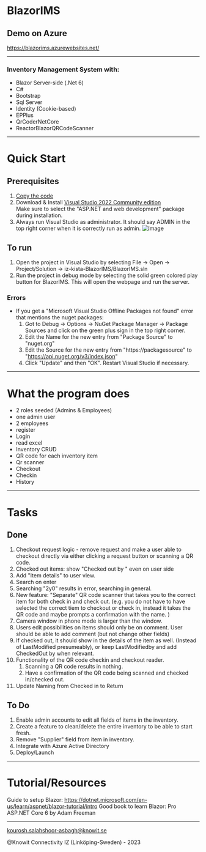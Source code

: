 # BlazorIMS

## Demo on Azure
https://blazorims.azurewebsites.net/

---
### Inventory Management System with:
* Blazor Server-side (.Net 6)
* C#
* Bootstrap
* Sql Server
* Identity (Cookie-based)
* EPPlus
* QrCoderNetCore
* ReactorBlazorQRCodeScanner

---

# Quick Start  
## Prerequisites  
1. [Copy the code](https://github.com/KnowitIZ/BlazorIMS/archive/refs/heads/master.zip)
1. Download & Install [Visual Studio 2022 Community edition](https://visualstudio.microsoft.com/thank-you-downloading-visual-studio/?sku=Community&channel=Release&version=VS2022&source=VSLandingPage&passive=false&cid=2030)  
	Make sure to select the "ASP.NET and web development" package during installation. 
1. Always run Visual Studio as administrator. It should say ADMIN in the top right corner when it is correctly run as admin. ![image](https://github.com/KnowitIZ/iz-kista-BlazorIMS/assets/58624466/395e00e0-59c8-4e2a-9278-6614ecd36c53)


## To run
1. Open the project in Visual Studio by selecting File ->  Open -> Project/Solution -> iz-kista-BlazorIMS/BlazorIMS.sln
2. Run the project in debug mode by selecting the solid green colored play button for BlazorIMS. This will open the webpage and run the server.

### Errors  
* If you get a "Microsoft Visual Studio Offline Packages not found" error that mentions the nuget packages: 
	1. Got to Debug -> Options -> NuGet Package Manager -> Package Sources and click on the green plus sign in the top right corner. 
	2. Edit the Name for the new entry from "Package Source" to "nuget.org"
	3. Edit the Source for the new entry from "https://packagesource" to "https://api.nuget.org/v3/index.json"
	4. Click "Update" and then "OK". Restart Visual Studio if necessary. 


---
# What the program does

* 2 roles seeded (Admins & Employees) 
* one admin user
* 2 employees
* register
* Login
* read excel
* Inventory CRUD
* QR code for each inventory item
* Qr scanner
* Checkout
* Checkin
* History

---
# Tasks  
	
## Done  
1. Checkout request logic - remove request and make a user able to checkout directly via either clicking a request button or scanning a QR code. 
1. Checked out items: show "Checked out by <email address>" even on user side
1. Add "Item details" to user view. 
1. Search on enter  
1. Searching "2y0" results in error, searching in general. 
1. New feature: "Separate" QR code scanner that takes you to the correct item for both check in and check out. (e.g. you do not have to have selected the correct tiem to checkout or check in, instead it takes the QR code and maybe prompts a confirmation with the name. )  
1. Camera window in phone mode is larger than the window.
1. Users edit possibilities on items should only be on comment. User should be able to add comment (but not change other fields)
1. If checked out, it should show in the details of the item as well. (Instead of LastModified presumeably), or keep LastModifiedby and add CheckedOut by when relevant. 
1. Functionality of the QR code checkin and checkout reader. 
	1. Scanning a QR code results in nothing. 
	1. Have a confirmation of the QR code being scanned and checked in/checked out.
1. Update Naming from Checked in to Return
	
## To Do  
1. Enable admin accounts to edit all fields of items in the inventory. 
1. Create a feature to clean/delete the entire inventory to be able to start fresh. 
1. Remove "Supplier" field from item in inventory. 
1. Integrate with Azure Active Directory
1. Deploy/Launch




---
# Tutorial/Resources  

Guide to setup Blazor: https://dotnet.microsoft.com/en-us/learn/aspnet/blazor-tutorial/intro
Good book to learn Blazor: Pro ASP.NET Core 6 by Adam Freeman
	
---

kourosh.salahshoor-asbagh@knowit.se

@Knowit Connectivity IZ (Linköping-Sweden) - 2023
